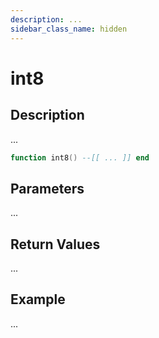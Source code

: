 ```yaml
---
description: ...
sidebar_class_name: hidden
---
```


# int8

## Description

...

```lua
function int8() --[[ ... ]] end
```

## Parameters

...

## Return Values

...

## Example

...

